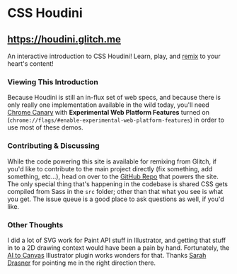 CSS Houdini
=================

## https://houdini.glitch.me

An interactive introduction to CSS Houdini! Learn, play, and [remix](https://glitch.com/about) to your heart's content!

### Viewing This Introduction

Because Houdini is still an in-flux set of web specs, and because there is only really one implementation available in the wild today, you'll need [Chrome Canary](https://www.google.com/chrome/browser/canary.html) with **Experimental Web Platform Features** turned on (`chrome://flags/#enable-experimental-web-platform-features`) in order to use most of these demos.

### Contributing & Discussing

While the code powering this site is available for remixing from Glitch, if you'd like to contribute to the main project directly (fix something, add something, etc…), head on over to the [GitHub Repo](https://github.com/snugug/houdini) that powers the site. The only special thing that's happening in the codebase is shared CSS gets compiled from Sass in the `src` folder; other than that what you see is what you get. The issue queue is a good place to ask questions as well, if you'd like.

### Other Thoughts

I did a lot of SVG work for Paint API stuff in Illustrator, and getting that stuff in to a 2D drawing context would have been a pain by hand. Fortunately, the [AI to Canvas](http://blog.mikeswanson.com/ai2canvas) Illustrator plugin works wonders for that. Thanks [Sarah Drasner](https://twitter.com/sarah_edo) for pointing me in the right direction there.


